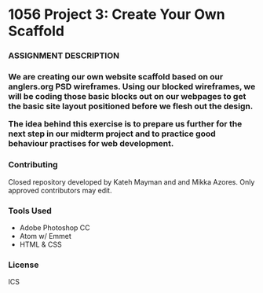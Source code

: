 <h1>1056 Project 3: Create Your Own Scaffold</h1>
<h3>ASSIGNMENT DESCRIPTION<h3>
<p>We are creating our own website scaffold based on our anglers.org PSD wireframes. Using our blocked wireframes, we will be coding those basic blocks out on our webpages to get the basic site layout positioned before we flesh out the design.</p>
<p>The idea behind this exercise is to prepare us further for the next step in our midterm project and to practice good behaviour practises for web development.</p>

<h3>Contributing</h3>
<p>Closed repository developed by Kateh Mayman and and Mikka Azores. Only approved contributors may edit.</p>

<h3>Tools Used</h3>
  <ul>
    <li>Adobe Photoshop CC</li>
    <li>Atom w/ Emmet</li>
    <li>HTML & CSS</li>
  </ul>

<h3>License</h3>
<p>ICS</p>
